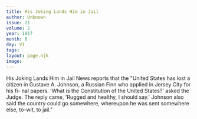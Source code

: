 ```yaml
---
title: His Joking Lands Him in Jail
author: Unknown
issue: 21
volume: 2
year: 1917
month: 8
day: VI
tags:
layout: page.njk
image:
---
```

His Joking Lands Him in Jail   News reports that the "United States has lost a citizen in Gustave A. Johnson, a Russian Finn who applied in Jersey City for his fi- nal papers. 'What is the Constitution of the United States?' asked the Judge. The reply came, 'Rugged and healthy, I should say.' Johnson also said the country could go somewhere, whereupon he was sent somewhere else, to-wit, to jail."   

